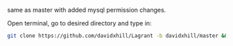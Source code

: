same as master with added mysql permission changes.

Open terminal, go to desired directory and type in:
```bash
git clone https://github.com/davidxhill/Lagrant -b davidxhill/master && mv Lagrant/* ./ && rm -r -f Lagrant && sh setup.sh
```
